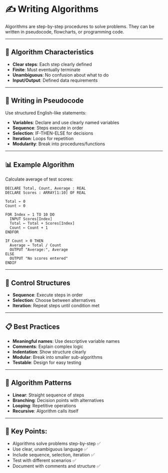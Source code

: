 # ✍️ Writing Algorithms

Algorithms are step-by-step procedures to solve problems. They can be written in pseudocode, flowcharts, or programming code.

---

## 🎯 Algorithm Characteristics

- **Clear steps**: Each step clearly defined
- **Finite**: Must eventually terminate
- **Unambiguous**: No confusion about what to do
- **Input/Output**: Defined data requirements

---

## 📝 Writing in Pseudocode

Use structured English-like statements:

- **Variables**: Declare and use clearly named variables
- **Sequence**: Steps execute in order
- **Selection**: IF-THEN-ELSE for decisions
- **Iteration**: Loops for repetition
- **Modularity**: Break into procedures/functions

---

## 📊 Example Algorithm

Calculate average of test scores:

```
DECLARE Total, Count, Average : REAL
DECLARE Scores : ARRAY[1:10] OF REAL

Total ← 0
Count ← 0

FOR Index ← 1 TO 10 DO
  INPUT Scores[Index]
  Total ← Total + Scores[Index]
  Count ← Count + 1
ENDFOR

IF Count > 0 THEN
  Average ← Total / Count
  OUTPUT "Average:", Average
ELSE
  OUTPUT "No scores entered"
ENDIF
```

---

## 🔄 Control Structures

- **Sequence**: Execute steps in order
- **Selection**: Choose between alternatives
- **Iteration**: Repeat steps until condition met

---

## 📋 Best Practices

- **Meaningful names**: Use descriptive variable names
- **Comments**: Explain complex logic
- **Indentation**: Show structure clearly
- **Modular**: Break into smaller sub-algorithms
- **Testable**: Design for easy testing

---

## 🎨 Algorithm Patterns

- **Linear**: Straight sequence of steps
- **Branching**: Decision points with alternatives
- **Looping**: Repetitive operations
- **Recursive**: Algorithm calls itself

---

## 📝 **Key Points:**

- Algorithms solve problems step-by-step ✅
- Use clear, unambiguous language ✅
- Include sequence, selection, iteration ✅
- Test with different scenarios ✅
- Document with comments and structure ✅
